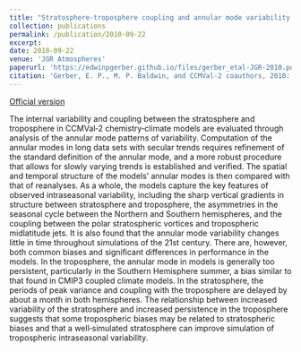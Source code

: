 ```yaml
---
title: "Stratosphere‐troposphere coupling and annular mode variability in chemistry‐climate models"
collection: publications
permalink: /publication/2010-09-22
excerpt: 
date: 2010-09-22
venue: 'JGR Atmospheres'
paperurl: 'https://edwinpgerber.github.io/files/gerber_etal-JGR-2010.pdf'
citation: 'Gerber, E. P., M. P. Baldwin, and CCMVal-2 coauthors, 2010: Stratosphere-Troposphere Coupling and Annular Mode Variability in Chemistry-Climate Models. <i>J. Geophys. Res.</i>, <b>115</b>, D00M06, doi:10.1029/2009JD013770.'
---
```


[Official version](https://doi.org/10.1029/2009JD013770)

The internal variability and coupling between the stratosphere and troposphere in CCMVal‐2 chemistry‐climate models are evaluated through analysis of the annular mode patterns of variability. Computation of the annular modes in long data sets with secular trends requires refinement of the standard definition of the annular mode, and a more robust procedure that allows for slowly varying trends is established and verified. The spatial and temporal structure of the models’ annular modes is then compared with that of reanalyses. As a whole, the models capture the key features of observed intraseasonal variability, including the sharp vertical gradients in structure between stratosphere and troposphere, the asymmetries in the seasonal cycle between the Northern and Southern hemispheres, and the coupling between the polar stratospheric vortices and tropospheric midlatitude jets. It is also found that the annular mode variability changes little in time throughout simulations of the 21st century. There are, however, both common biases and significant differences in performance in the models. In the troposphere, the annular mode in models is generally too persistent, particularly in the Southern Hemisphere summer, a bias similar to that found in CMIP3 coupled climate models. In the stratosphere, the periods of peak variance and coupling with the troposphere are delayed by about a month in both hemispheres. The relationship between increased variability of the stratosphere and increased persistence in the troposphere suggests that some tropospheric biases may be related to stratospheric biases and that a well‐simulated stratosphere can improve simulation of tropospheric intraseasonal variability. 
